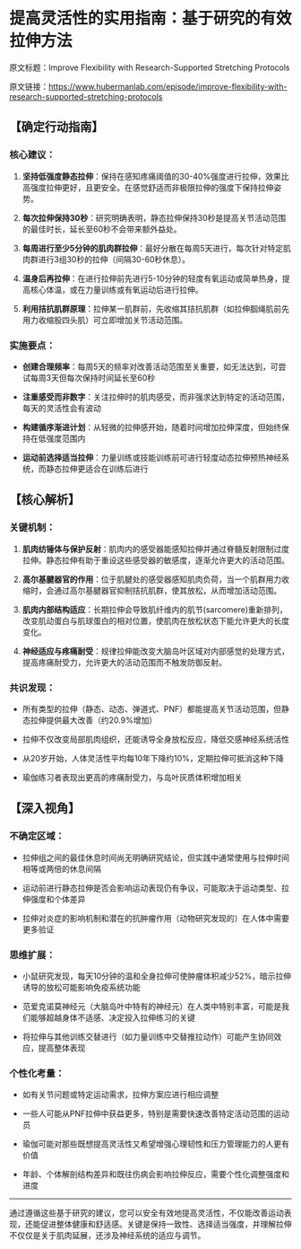 # 提高灵活性的实用指南：基于研究的有效拉伸方法

原文标题：Improve Flexibility with Research-Supported Stretching Protocols

原文链接：https://www.hubermanlab.com/episode/improve-flexibility-with-research-supported-stretching-protocols

<YouTube videoId="tkH2-_jMCSk" />

## 【确定行动指南】

### 核心建议：

1. **坚持低强度静态拉伸**：保持在感知疼痛阈值的30-40%强度进行拉伸，效果比高强度拉伸更好，且更安全。在感觉舒适而非极限拉伸的强度下保持拉伸姿势。

2. **每次拉伸保持30秒**：研究明确表明，静态拉伸保持30秒是提高关节活动范围的最佳时长，延长至60秒不会带来额外益处。

3. **每周进行至少5分钟的肌肉群拉伸**：最好分散在每周5天进行，每次针对特定肌肉群进行3组30秒的拉伸（间隔30-60秒休息）。

4. **温身后再拉伸**：在进行拉伸前先进行5-10分钟的轻度有氧运动或简单热身，提高核心体温，或在力量训练或有氧运动后进行拉伸。

5. **利用拮抗肌群原理**：拉伸某一肌群前，先收缩其拮抗肌群（如拉伸腘绳肌前先用力收缩股四头肌）可立即增加关节活动范围。

### 实施要点：

- **创建合理频率**：每周5天的频率对改善活动范围至关重要，如无法达到，可尝试每周3天但每次保持时间延长至60秒
  
- **注重感受而非数字**：关注拉伸时的肌肉感受，而非强求达到特定的活动范围，每天的灵活性会有波动

- **构建循序渐进计划**：从轻微的拉伸感开始，随着时间增加拉伸深度，但始终保持在低强度范围内

- **运动前选择适当拉伸**：力量训练或技能训练前可进行轻度动态拉伸预热神经系统，而静态拉伸更适合在训练后进行

## 【核心解析】

### 关键机制：

1. **肌肉纺锤体与保护反射**：肌肉内的感受器能感知拉伸并通过脊髓反射限制过度拉伸。静态拉伸有助于重设这些感受器的敏感度，逐渐允许更大的活动范围。

2. **高尔基腱器官的作用**：位于肌腱处的感受器感知肌肉负荷，当一个肌群用力收缩时，会通过高尔基腱器官抑制拮抗肌群，使其放松，从而增加活动范围。

3. **肌肉内部结构适应**：长期拉伸会导致肌纤维内的肌节(sarcomere)重新排列，改变肌动蛋白与肌球蛋白的相对位置，使肌肉在放松状态下能允许更大的长度变化。

4. **神经适应与疼痛耐受**：规律拉伸能改变大脑岛叶区域对内部感觉的处理方式，提高疼痛耐受力，允许更大的活动范围而不触发防御反射。

### 共识发现：

- 所有类型的拉伸（静态、动态、弹道式、PNF）都能提高关节活动范围，但静态拉伸提供最大改善（约20.9%增加）

- 拉伸不仅改变局部肌肉组织，还能诱导全身放松反应，降低交感神经系统活性

- 从20岁开始，人体灵活性平均每10年下降约10%，定期拉伸可抵消这种下降

- 瑜伽练习者表现出更高的疼痛耐受力，与岛叶灰质体积增加相关

## 【深入视角】

### 不确定区域：

- 拉伸组之间的最佳休息时间尚无明确研究结论，但实践中通常使用与拉伸时间相等或两倍的休息间隔

- 运动前进行静态拉伸是否会影响运动表现仍有争议，可能取决于运动类型、拉伸强度和个体差异

- 拉伸对炎症的影响机制和潜在的抗肿瘤作用（动物研究发现的）在人体中需要更多验证

### 思维扩展：

- 小鼠研究发现，每天10分钟的温和全身拉伸可使肿瘤体积减少52%，暗示拉伸诱导的放松可能影响免疫系统功能

- 范爱克诺莫神经元（大脑岛叶中特有的神经元）在人类中特别丰富，可能是我们能够超越身体不适感、决定投入拉伸练习的关键

- 将拉伸与其他训练交替进行（如力量训练中交替推拉动作）可能产生协同效应，提高整体表现

### 个性化考量：

- 如有关节问题或特定运动需求，拉伸方案应进行相应调整
  
- 一些人可能从PNF拉伸中获益更多，特别是需要快速改善特定活动范围的运动员

- 瑜伽可能对那些既想提高灵活性又希望增强心理韧性和压力管理能力的人更有价值

- 年龄、个体解剖结构差异和既往伤病会影响拉伸反应，需要个性化调整强度和进度

---

通过遵循这些基于研究的建议，您可以安全有效地提高灵活性，不仅能改善运动表现，还能促进整体健康和舒适感。关键是保持一致性、选择适当强度，并理解拉伸不仅仅是关于肌肉延展，还涉及神经系统的适应与调节。
